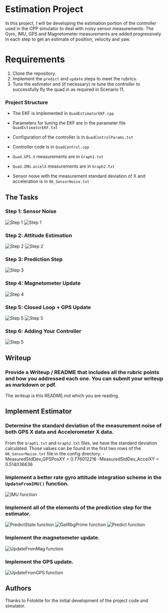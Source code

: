 # Estimation Project #

In this project, I will be developing the estimation portion of the controller used in the CPP simulator to deal with noisy sensor measurements. The Gyro, IMU, GPS and Magnetometer measurements are added progressively in each step to get an estimate of position, velocity and yaw.

# Requirements #
1. Clone the repository.
2. Implement the `predict` and `update` steps to meet the rubrics.
3. Tune the estimator and (if necessary) re tune the controller to successfully fly the quad in as required in Scenario 11.

### Project Structure ###

 - The EKF is implemented in `QuadEstimatorEKF.cpp`

 - Parameters for tuning the EKF are in the parameter file `QuadEstimatorEKF.txt`
 
 - Configuration of the controller is in `QuadControlParams.txt`
 
 - Controller code is in `QuadControl.cpp`
 
 - `Quad.GPS.X` measurements are in `Graph1.txt`
 - `Quad.IMU.accelX` measurements are in `Graph2.txt`
 
 - Sensor noise with the measurement standard deviation of X and acceleration is in `06_SensorNoise.txt`
 
## The Tasks ##

### Step 1: Sensor Noise ###

![Step 1](./images/6.gif)
![Step 1](./images/6.png)

### Step 2: Attitude Estimation ###

![Step 2](./images/7.gif)
![Step 2](./images/7.png)

### Step 3: Prediction Step ###

![Step 3](./images/8.gif)

### Step 4: Magnetometer Update ###

![Step 4](./images/10.gif)

### Step 5: Closed Loop + GPS Update ###

![Step 5](./images/final.gif)
![Step 5](./images/final.png)

### Step 6: Adding Your Controller ###

![Step 5](./images/final.gif)


## Writeup
### Provide a Writeup / README that includes all the rubric points and how you addressed each one. You can submit your writeup as markdown or pdf.

The writeup is this README.md which you are reading.

## Implement Estimator

### Determine the standard deviation of the measurement noise of both GPS X data and Accelerometer X data.
From the `Graph1.txt` and `Graph2.txt` files, we have the standard deviation calculated. Those values can be found in the first two rows of the `06_SensorNoise.txt` file in the config directory. 
-MeasuredStdDev_GPSPosXY = 0.776012216
-MeasuredStdDev_AccelXY = 0.514036636

### Implement a better rate gyro attitude integration scheme in the `UpdateFromIMU()` function.

![IMU function](./images/IMU.png)

### Implement all of the elements of the prediction step for the estimator.

![PredictState function](./images/predictState.png)
![GetRbgPrime function](./images/RBGprime.png)
![Predict function](./images/predict.png)

### Implement the magnetometer update.
![UpdateFromMag function](./images/MAG.png)

### Implement the GPS update.
![UpdateFromGPS function](./images/GPS.png)

## Authors ##

Thanks to Fotokite for the initial development of the project code and simulator.
